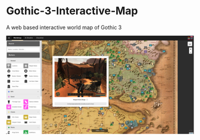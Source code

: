 # Gothic-3-Interactive-Map
A web based interactive world map of Gothic 3 

<img src="resources/screens/promo_1.png" width="1024"/>
